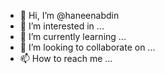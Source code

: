 - 👋 Hi, I’m @haneenabdin
- 👀 I’m interested in ...
- 🌱 I’m currently learning ...
- 💞️ I’m looking to collaborate on ...
- 📫 How to reach me ...

<!---
haneenabdin/haneenabdin is a ✨ special ✨ repository because its `README.md` (this file) appears on your GitHub profile.
You can click the Preview link to take a look at your changes.
--->
